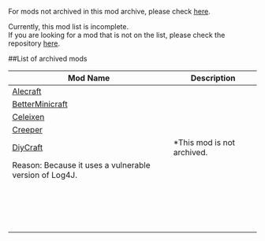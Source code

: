
For mods not archived in this mod archive, please check [here](https://github.com/FurnishedChunk/Minicraft-Mod-Archives/blob/master/README.md).  

Currently, this mod list is incomplete.  
If you are looking for a mod that is not on the list, please check the repository [here](https://github.com/FurnishedChunk/Minicraft-Mod-Archives/blob/master/Minicraft%20Mods/).  

##List of archived mods

| Mod Name | Description |
| ---- | ---- |
| <summary>[Alecraft](https://github.com/FurnishedChunk/Minicraft-Mod-Archives/blob/master/Minicraft%20Mods/Alecraft/readme.md)</summary> |  |
| <summary>[BetterMinicraft](https://github.com/FurnishedChunk/Minicraft-Mod-Archives/tree/master/Minicraft%20Mods/BetterMinicraft)</summary> |  |
| <summary>[Celeixen](https://github.com/FurnishedChunk/Minicraft-Mod-Archives/tree/master/Minicraft%20Mods/Celeixen)</summary> |  |
| <summary>[Creeper](https://github.com/FurnishedChunk/Minicraft-Mod-Archives/tree/master/Minicraft%20Mods/Creeper)</summary> |  |
| <summary>[DiyCraft](https://github.com/FurnishedChunk/Minicraft-Mod-Archives/tree/master/Minicraft%20Mods/DiyCraft)</summary> | *This mod is not archived.
Reason: Because it uses a vulnerable version of Log4J. |
| <summary>[]()</summary> |  |
| <summary>[]()</summary> |  |
| <summary>[]()</summary> |  |
| <summary>[]()</summary> |  |
| <summary>[]()</summary> |  |
| <summary>[]()</summary> |  |
| <summary>[]()</summary> |  |
| <summary>[]()</summary> |  |
| <summary>[]()</summary> |  |
| <summary>[]()</summary> |  |
| <summary>[]()</summary> |  |
| <summary>[]()</summary> |  |
| <summary>[]()</summary> |  |
| <summary>[]()</summary> |  |
| <summary>[]()</summary> |  |
| <summary>[]()</summary> |  |
| <summary>[]()</summary> |  |